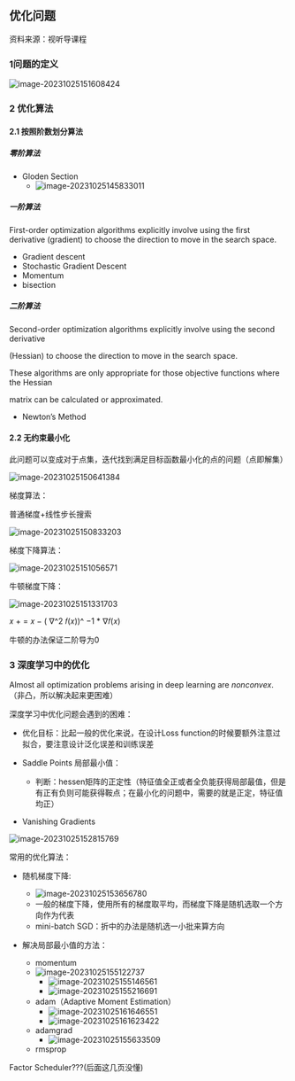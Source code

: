 ## 优化问题

资料来源：视听导课程

### 1问题的定义

![image-20231025151608424](.\asset\优化_不同的优化问题.png)





### 2 优化算法

#### 2.1 按照阶数划分算法

##### 零阶算法

* Gloden Section
  * ![image-20231025145833011](.\asset\优化_golden_section.png)

#####  一阶算法

First-order optimization algorithms explicitly involve using the first derivative (gradient) to choose the direction to move in the search space.

* Gradient descent
* Stochastic Gradient Descent
* Momentum
* bisection



##### 二阶算法

Second-order optimization algorithms explicitly involve using the second derivative 

(Hessian) to choose the direction to move in the search space.

These algorithms are only appropriate for those objective functions where the Hessian 

matrix can be calculated or approximated.



* Newton’s Method



#### 2.2 无约束最小化

此问题可以变成对于点集，迭代找到满足目标函数最小化的点的问题（点即解集）

![image-20231025150641384](.\asset\优化_无约束最小化.png)

梯度算法：

普通梯度+线性步长搜索

![image-20231025150833203](.\asset\优化_普通梯度.png)

梯度下降算法：

![image-20231025151056571](.\asset\优化_梯度下降.png)



牛顿梯度下降：

![image-20231025151331703](.\asset\优化_牛顿梯度下降.png)

𝑥 + = 𝑥 − ( ∇^2 𝑓(𝑥))^ −1 * ∇𝑓(𝑥)

牛顿的办法保证二阶导为0







### 3 深度学习中的优化

Almost all optimization problems arising in deep learning are *nonconvex*. （非凸，所以解决起来更困难）

深度学习中优化问题会遇到的困难：

* 优化目标：比起一般的优化来说，在设计Loss function的时候要额外注意过拟合，要注意设计泛化误差和训练误差

* Saddle Points 局部最小值：
  * 判断：hessen矩阵的正定性（特征值全正或者全负能获得局部最值，但是有正有负则可能获得鞍点；在最小化的问题中，需要的就是正定，特征值均正）

* Vanishing Gradients

![image-20231025152815769](.\asset\优化_vanishing_gradient.png)



常用的优化算法：

* 随机梯度下降:
  * ![image-20231025153656780](.\asset\优化_SGD引入.png)
  * 一般的梯度下降，使用所有的梯度取平均，而梯度下降是随机选取一个方向作为代表
  * mini-batch SGD：折中的办法是随机选一小批来算方向

* 解决局部最小值的方法：
  * momentum
  * ![image-20231025155122737](.\asset\优化_momentum.png)
    * ![image-20231025155146561](.\asset\优化_N_momentum.png)
    * ![image-20231025155216691](.\asset\优化_N_momentum_2.png)
  * adam（Adaptive Moment Estimation）
    * ![image-20231025161646551](.\asset\优化_adam_1.png)
    * ![image-20231025161623422](.\asset\优化_adam.png)
  * adamgrad
    * ![image-20231025155633509](.\asset\优化_adamgrad.png)
  * rmsprop



Factor Scheduler???(后面这几页没懂)
